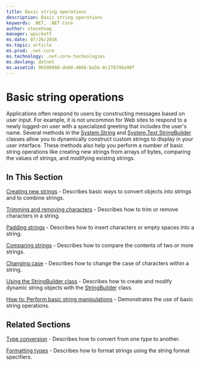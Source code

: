 ```yaml
---
title: Basic string operations
description: Basic string operations
keywords: .NET, .NET Core
author: stevehoag
manager: wpickett
ms.date: 07/26/2016
ms.topic: article
ms.prod: .net-core
ms.technology: .net-core-technologies
ms.devlang: dotnet
ms.assetid: 9658098d-de60-4868-ba5b-0c278748a90f
---
```


# Basic string operations

Applications often respond to users by constructing messages based on user input. For example, it is not uncommon for Web sites to respond to a newly logged-on user with a specialized greeting that includes the user's name. Several methods in the [System.String](xref:System.String) and [System.Text.StringBuilder](xref:System.Text.StringBuilder) classes allow you to dynamically construct custom strings to display in your user interface. These methods also help you perform a number of basic string operations like creating new strings from arrays of bytes, comparing the values of strings, and modifying existing strings.

## In This Section

[Creating new strings](creating-new.md) - Describes basic ways to convert objects into strings and to combine strings.

[Trimming and removing characters](trimming.md) - Describes how to trim or remove characters in a string. 

[Padding strings](padding.md) - Describes how to insert characters or empty spaces into a string.

[Comparing strings](comparing.md) - Describes how to compare the contents of two or more strings.

[Changing case](changing-case.md) - Describes how to change the case of characters within a string.

[Using the StringBuilder class](stringbuilder.md) - Describes how to create and modify dynamic string objects with the [StringBuilder](xref:System.Text.StringBuilder) class.

[How to: Perform basic string manipulations](basic-manipulations.md) - Demonstrates the use of basic string operations.

## Related Sections

[Type conversion](type-conversion.md) - Describes how to convert from one type to another.

[Formatting types](formatting-types.md) - Describes how to format strings using the string format specifiers.


